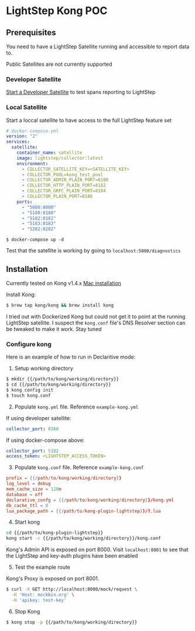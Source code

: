 # LightStep Kong POC

## Prerequisites

You need to have a LightStep Satellite running and accessible to report data to.

Public Satellites are not currently supported

### Developer Satellite

[Start a Developer Satellite](https://docs.lightstep.com/docs/use-developer-mode) to test spans reporting to LightStep

### Local Satellite

Start a loccal satellite to have access to the full LightStep feature set

```yaml
# docker-compose.yml
version: "2"
services:
  satellite:
    container_name: satellite
    image: lightstep/collector:latest
    environment:
      - COLLECTOR_SATELLITE_KEY=<SATELLITE_KEY>
      - COLLECTOR_POOL=kong_test_pool
      - COLLECTOR_ADMIN_PLAIN_PORT=8180
      - COLLECTOR_HTTP_PLAIN_PORT=8182
      - COLLECTOR_GRPC_PLAIN_PORT=8184
      - COLLECTOR_PLAIN_PORT=8186
    ports:
      - "5000:8000"
      - "5180:8180"
      - "5182:8182"
      - "5183:8183"
      - "5282:8282"
```

```
$ docker-compose up -d
```

Test that the satellite is working by going to `localhost:5000/diagnostics`

## Installation

Currently tested on Kong v1.4.x [Mac installation](https://docs.konghq.com/install/macos/)

Install Kong:

```bash
$ brew tap kong/kong && brew install kong
```

I tried out with Dockerized Kong but could not get it to point at the running LightStep satellite. I suspect the `kong.conf` file's DNS Resolver section can be tweaked to make it work. Stay tuned

### Configure kong

Here is an example of how to run in Declaritive mode:

1. Setup working directory

```bash
$ mkdir {{/path/to/kong/working/directory}}
$ cd {{/path/to/kong/working/directory}}
$ kong config init
$ touch kong.conf
```

2. Populate `kong.yml` file. Reference `example-kong.yml`

If using developer satellite:

```yaml
collector_port: 8360
```

If using docker-compose above:

```yaml
collector_port: 5182
access_token: <LIGHTSTEP_ACCESS_TOKEN>
```

3. Populate `kong.conf` file. Reference `example-kong.conf`

```conf
prefix = {{/path/to/kong/working/directory}}
log_level = debug
mem_cache_size = 128m
database = off
declarative_confg = {{/path/to/kong/working/directory}}/kong.yml
db_cache_ttl = 0
lua_package_path = {{/path/to/kong-plugin-lightstep}}/?.lua
```

4. Start kong

```bash
cd {{/path/to/kong-plugin-lightstep}}
kong start -c {{/path/to/kong/working/directory}}/kong.conf
```

Kong's Admin API is exposed on port 8000. Visit `localhost:8001` to see that the LightStep and key-auth plugins have been enabled

5. Test the example route

Kong's Proxy is exposed on port 8001.

```bash
$ curl -X GET http://localhost:8000/mock/request \
  -H 'Host: mockbin.org' \
  -H 'apikey: test-key'
```

6. Stop Kong

```bash
$ kong stop -p {{/path/to/kong/working/directory}}
```
